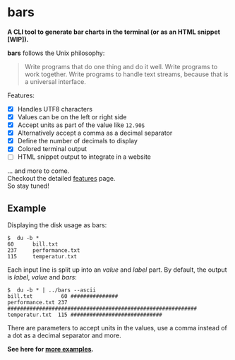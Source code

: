 # bars

**A CLI tool to generate bar charts in the terminal (or as an HTML snippet [WIP]).**

**bars** follows the Unix philosophy:
> Write programs that do one thing and do it well. 
> Write programs to work together. 
> Write programs to handle text streams, because that is a universal interface.

Features: 

* [X] Handles UTF8 characters
* [X] Values can be on the left or right side
* [X] Accept units as part of the value like ``12.90$``
* [X] Alternatively accept a comma as a decimal separator
* [X] Define the number of decimals to display 
* [X] Colored terminal output
* [ ] HTML snippet output to integrate in a website

... and more to come.\
Checkout the detailed [features](features.md) page.\
So stay tuned!

## Example 

Displaying the disk usage as bars:

    $  du -b *
    60      bill.txt
    237     performance.txt
    115     temperatur.txt

Each input line is split up into an _value_ and _label_ part. 
By default, the output is _label_, _value_ and _bars_:

    $  du -b * | ../bars --ascii
    bill.txt         60 ###############
    performance.txt 237 ############################################################
    temperatur.txt  115 #############################

There are parameters to accept units in the values, 
use a comma instead of a dot as a decimal separator 
and more. 

**See here for [more examples](examples/example.md).** 